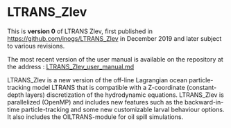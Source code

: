 # LTRANS_Zlev
This is **version 0** of LTRANS Zlev, first published in https://github.com/inogs/LTRANS_Zlev in December 2019 and later subject to various revisions.

The most recent version of the user manual is available on the repository at the address : [LTRANS_Zlev_user_manual.md](https://github.com/inogs/LTRANS_Zlev/blob/master/LTRANS_Zlev_user_manual.md) 



LTRANS_Zlev is a new version of the off-line Lagrangian ocean particle-tracking model LTRANS that is compatible with a Z-coordinate (constant-depth layers) discretization of the hydrodynamic equations. 
LTRANS_Zlev is parallelized (OpenMP) and includes new features such as the backward-in-time particle-tracking and some new customizable larval behaviour options. It also includes the OILTRANS-module for oil spill simulations.

